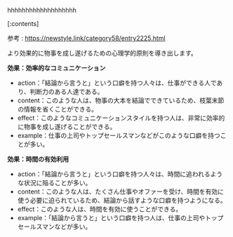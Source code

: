 

hhhhhhhhhhhhhhhhhhh
    
[:contents]

参考 : https://newstyle.link/category58/entry2225.html

より効果的に物事を成し遂げるための心理学的原則を導き出します。

**効果：効率的なコミュニケーション**

* action：「結論から言うと」という口癖を持つ人々は、仕事ができる人であり、判断力のある人達である。
* content：このような人は、物事の大本を結論でできているため、枝葉末節の情報を省くことができる。
* effect：このようなコミュニケーションスタイルを持つ人は、非常に効率的に物事を成し遂げることができる。
* example：仕事の上司やトップセールスマンなどがこのような口癖を持つことが多い。

**効果：時間の有効利用**

* action：「結論から言うと」という口癖を持つ人々は、時間に追われるような状況に陥ることが多い。
* content：このような人は、たくさん仕事やオファーを受け、時間を有効に使う必要に迫られているため、結論から話すような口癖を持つようになる。
* effect：このような人は、時間を有効に使うことができる。
* example：「結論から言うと」という口癖を持つ人は、仕事の上司やトップセールスマンなどが多い。

    